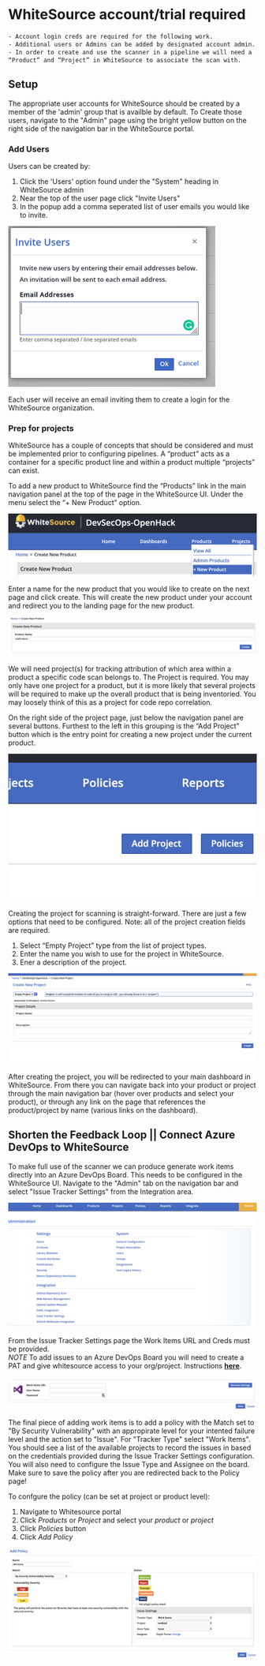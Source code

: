 # WhiteSource account/trial required

    - Account login creds are required for the following work. 
    - Additional users or Admins can be added by designated account admin. 
    - In order to create and use the scanner in a pipeline we will need a “Product” and “Project” in WhiteSource to associate the scan with. 

## Setup

The appropriate user accounts for WhiteSource should be created by a member of the 'admin' group that is availble by default. To Create those users, navigate to the "Admin" page using the bright yellow button on the right side of the navigation bar in the WhiteSource portal.

### Add Users

Users can be created by:

1. Click the 'Users' option found under the "System" heading in WhiteSource admin
2. Near the top of the user page click "Invite Users"
3. In the popup add a comma seperated list of user emails you would like to invite.

![dialog for inviting new users to a WhiteSource org](./images/ws-add-user-screen.png)

Each user will receive an email inviting them to create a login for the WhiteSource organization.

### Prep for projects

WhiteSource has a couple of concepts that should be considered and must be implemented prior to configuring pipelines. A “product” acts as a container for a specific product line and within a product multiple “projects” can exist.

To add a new product to WhiteSource find the “Products” link in the main navigation panel at the top of the page in the WhiteSource UI. Under the menu select the “+ New Product” option.

![new product button](images/ws-setup.new-product-nav.png)

Enter a name for the new product that you would like to create on the next page and click create. This will create the new product under your account and redirect you to the landing page for the new product.

![new product creation page](images/ws-setup.product-creation-page.png)

We will need project(s) for tracking attribution of which area within a product a specific code scan belongs to. The Project is required. You may only have one project for a product, but it is more likely that several projects will be required to make up the overall product that is being inventoried. You may loosely think of this as a project for code repo correlation.

On the right side of the project page, just below the navigation panel are several buttons. Furthest to the left in this grouping is the “Add Project” button which is the entry point for creating a new project under the current product.  

![new project nav](images/ws-setup.add-project.png)

Creating the project for scanning is straight-forward. There are just a few options that need to be configured. Note: all of the project creation fields are required.

1. Select “Empty Project” type from the list of project types.
2. Enter the name you wish to use for the project in WhiteSource.
3. Ener a description of the project.

![new project creation page](images/ws-setup.create-project.png)

After creating the project, you will be redirected to your main dashboard in WhiteSource. From there you can navigate back into your product or project through the main navigation bar (hover over products and select your product), or through any link on the page that references the product/project by name (various links on the dashboard).

## Shorten the Feedback Loop || Connect Azure DevOps to WhiteSource

To make full use of the scanner we can produce generate work items directly into an Azure DevOps Board. This needs to be configured in the WhiteSource UI. Navigate to the "Admin" tab on the navigation bar and select "Issue Tracker Settings" from the Integration area.

![admin](images/ws-setup.admin-page.png)

From the Issue Tracker Settings page the Work Items URL and Creds must be provided.  
*NOTE* To add issues to an Azure DevOps Board you will need to create a PAT and give whitesource access to your org/project.  Instructions **[here](https://whitesource.atlassian.net/wiki/spaces/WD/pages/33882353/Issue+Tracker+Integration#IssueTrackerIntegration-WorkItemsIntegration)**.

![work items](images/ws-setup.work-item-config.png)

The final piece of adding work items is to add a policy with the Match set to "By Security Vulnerability" with an appropirate level for your intented failure level and the action set to "Issue". For "Tracker Type" select "Work Items". You should see a list of the available projects to record the issues in based on the credentials provided during the Issue Tracker Settings configuration. You will also need to configure the Issue Type and Assignee on the board. Make sure to save the policy after you are redirected back to the Policy page!

To confgure the policy (can be set at project or product level):

1. Navigate to Whitesource portal
2. Click *Products* or *Project* and select your *product* or *project*
3. Click *Policies* button
4. Click *Add Policy*

![add issues](images/ws-setup.add-issues-policy.png)

